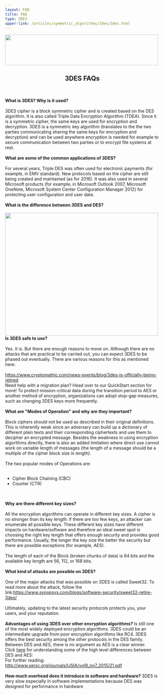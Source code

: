 ```yaml
---
layout: FAQ
title: FAQ
type: 3DES
upper-link: /articles/symmetric_algorithms/3des/3des.html
---
```

<p>
  <img src="/static_files/common/faqs.jpg" style="width:500px;height:100px;" class="center" />
  <center><h2>3DES FAQs</h2></center>
  <br /> <br />
  <strong>What is 3DES? Why is it used?</strong> <br /> <br />
  3DES cipher is a block symmetric cipher and is created based on the DES algorithm. It is also called Triple Data Encryption Algorithm (TDEA). Since it is a symmetric cipher, the same keys are used for encryption and decryption. 3DES is a symmetric key algorithm (translates to the the two parties communicating sharing the same keys for encryption and decryption) and can be used anywhere encryption is needed for example to secure communication between two parties or to encrypt file systems at rest.
  <br /> <br />
  <strong>What are some of the common applications of 3DES?</strong>
  <br /> <br />
  For several years, Triple DES was often used for electronic payments (for example, in EMV standard). New protocols based on the cipher are still being created and maintained (as for 2016). It was also used in several Microsoft products (for example, in Microsoft Outlook 2007, Microsoft OneNote, Microsoft System Center Configuration Manager 2012) for protecting user configuration and user data.
  <br /><br />
  <strong>What is the difference between 3DES and DES?</strong>
  <br /> <br />
  <img src="/static_files/des_versus_3des.jpg" style="width:500px;height:400px;" class="center" />
  <strong>Is 3DES safe to use?</strong>
  <br /> <br />
  Yes. It is. But there are enough reasons to move on. Although there are no attacks that are practical to be carried out, you can expect 3DES to be phased out eventually. There are various reasons for this as mentioned here:
  <br /> <br />
  <a href="https://www.cryptomathic.com/news-events/blog/3des-is-officially-being-retired"> https://www.cryptomathic.com/news-events/blog/3des-is-officially-being-retired </a>
  <br />
  Need help with a migration plan? Head over to our QuickStart section for more! To protect mission-critical data during the transition period to AES or another method of encryption, organizations can adopt stop-gap measures, such as changing 3DES keys more frequently.
  <br /><br />
  <strong>What are "Modes of Operation" and why are they important?</strong>
  <br /> <br />
  Block ciphers should not be used as described in their original definitions. This is inherently weak since an adversary can build up a dictionary of different plain texts and their corresponding ciphertexts and use them to decipher an encrypted message. Besides the weakness in using encryption algorithms directly, there is also an added limitation where direct use cannot work on variable length of messages (the length of a message should be a multiple of the cipher block size in length).
  <br /><br />
  The two popular modes of Operations are:
  <br /><br />
  <ul>
    <li>Cipher Block Chaining (CBC) </li>
    <li>Counter (CTR) </li>
  </ul>
  <br /> <br />
  <strong>Why are there different key sizes? </strong>
  <br /> <br />
  All the encryption algorithms can operate in different key sizes. A cipher is no stronger than its key length: if there are too few keys, an attacker can enumerate all possible keys. These different key sizes have different impacts on hardware/software and therefore an ideal sweet spot is choosing the right key length that offers enough security and provides good performance. Usually, the longer the key size the better the security but there are possible exceptions (for example, AES).
  <br /><br />
  The length of each of the Block (broken chunks of data) is 64 bits and the available key length are 56, 112, or 168 bits.
  <br /> <br />
  <strong>What kind of attacks are possible on 3DES?</strong>
  <br /> <br />
  One of the major attacks that was possible on 3DES is called Sweet32. To read more about the attack, follow the link:<a href="https://www.synopsys.com/blogs/software-security/sweet32-retire-3des/">https://www.synopsys.com/blogs/software-security/sweet32-retire-3des/</a>
  <br /> <br />
  Ultimately, updating to the latest security protocols protects you, your users, and your reputation.
  <br /> <br />
  <strong> Advantages of using 3DES over other encryption algorithms?  </strong>
  Is still one of the most widely deployed encryption algorithms. 3DES could be an intermediate upgrade from poor encryption algorithms like RC4. 3DES offers the best security among the other protocols in the DES family. Between DES and AES, there is no argument as AES is a clear winner.
  <br />
  Click <a href="https://techdifferences.com/difference-between-des-and-aes.html">here</a> for understanding some of the high level differences between DES and AES:
  <br />
  For further reading: <a href="http://www.sersc.org/journals/IJSIA/vol9_no7_2015/21.pdf"> http://www.sersc.org/journals/IJSIA/vol9_no7_2015/21.pdf </a>
  <br /><br />
  <strong> How much overhead does it introduce in software and hardware? </strong>
  3DES is very slow especially in software implementations because DES was designed for performance in hardware
  <br />
</p>
